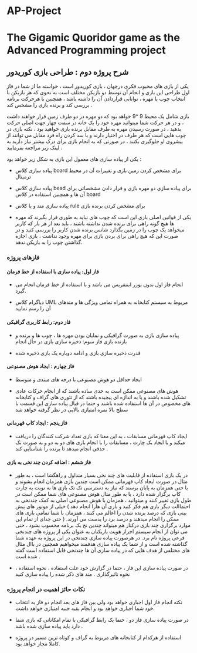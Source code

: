 # AP-Project
The Gigamic Quoridor game as the Advanced Programming project
================================================================

## شرح پروژه دوم : طراحی بازی کوریدور


یکی از بازی های محبوب فکری درجهان ، بازی کوریدور است ، خواسته ما از شما در فاز اول طراحی این بازی و انجام آن توسط دو بازیکن مختلف است به
نحوی که هر بازیکن با انتخاب چوب یا مهره ، توانایی قراردادن آن را داشته باشد ، همچنین با هرحرکت برنامه
بررسی کند و برنده بازی را مشخص کند .

بازی شامل یک محیط 9 *9 خواهد بود که دو مهره در دو طرف زمین قرار خواهند داشت ، و در هر حرکت شما
میتوانید مهره خود را یک خانه در سمت چهار جهت اصلی حرکت بدهید ، در صورت رسیدن مهره به طرف
مقابل برنده بازی خواهید بود ، نکته بازی در چوب هایی است که هر طرف در اختیار دارند و با سد کردن راه فرد
مقابل می توانند از پیشروی او جلوگیری بکنند ، در صورتی که به انجام بازی برای درک بیشتر نیاز دارید به
لینک زیر مراجعه بفرمایید .

یکی از پیاده سازی های معمول این بازی به شکل زیر خواهد بود :

- پیاده سازی کلاس board برای مشخص کردن زمین بازی و تغییرات آن در محیط ترمینال

- پیاده سازی کلاس bead برای پیاده سازی دو مهره بازی و قرار دادن مشخصاتی برای آن ها و
همچنین استفاده در کلاس board

- پیاده سازی متد و یا کلاس rule برای مشخص کردن برنده بازی

- یکی از قوانین اصلی بازی این است که چوب های نباید به طوری قرار بگیرند که مهره ها هیچ گونه
راهی برای برنده شدن نداشته باشند ، باید بعد از هر بار که کاربر میخواهد یک چوب را در زمین بگذارد
شانس برنده شدن کاربر را بررسی کنید و در صورت این که هیچ راهی برای بردن بازی برای مهره وجود
نداشت ، بازی اجازه گذاشتن چوب را به بازیکن ندهد. 

### فازهای پروژه

#### فاز اول: پیاده سازی با استفاده از خط فرمان


- انجام فاز اول بدون یوزر اینتفریس می باشد و با استفاده از خط فرمان انجام می گیرد.

- دیاگرام کلاس UML مربوط به سیستم کتابخانه به همراه تمامی ویژگی ها و متدهای آن را رسم نمایید


#### فاز دوم: رابط کاربری گرافیکی

- پیاده سازی بازی به صورت گرافیکی و نمایان بودن مهره ها ، چوب ها و برنده و بازنده بازی
فاز سوم: ذخیره سازی بازی در حال انجام

- قدرت ذخیره سازی بازی و ادامه دوباره یک بازی ذخیره شده


#### فاز چهارم : ایجاد هوش مصنوعی

- ایجاد حداقل دو هوش مصنوعی با درجه های مبتدی و متوسط

- هوش های مصنوعی ممکن است به حدی ساده باشند که از انجام حرکات عادی تشکیل شده باشند
و یا به اندازه ای پیچیده باشند که از تئوری های گراف و کتابخانه های مخصوص در آن ها استفاده
شده باشند و حتما در قبال پیاده سازی این قسمت با سطح بالا نمره امتیازی بالایی در نظر گرفته
خواهد شد


#### فاز پنجم : ایجاد کاپ قهرمانی

- ایجاد کاپ قهرمانی مسابقات ، به این معنا که بازی تعداد شرکت کنندگان را دریافت میکند و با ایجاد یک
چارت ، مسابقات را با انجام بازی های دو به دو و به صورت تک حذفی انجام میدهد تا برنده را شناسایی
کند . 


#### فاز ششم : اضافه کردن چند نخی به بازی

- در یک بازی استفاده از قابلیت های چند نخی بسیار متداول و راهگشا است ، به طور مثال در صورت ایجاد
کاپ قهرمانی ممکن است چندین بازی همزمان انجام بشوند و یا حتی همزمان به پایان برسند که نیاز به
دسترسی تک تک بازی ها به نوبت به چارت کاپ برگزار شده دارد ، یا به طور مثال هوش مصنوعی های
شما ممکن است در طول بازی تغییر کنند و میتوانید ، همزمان با هوش مصنوعی اصلی به کمک چندنخی
به احتماالت دیگر بازی هم فکر کنید و بازی آن هارا انجام دهد ) خیلی از موتور های پیش بینی بازی که
درصد برنده شدن را اعالم می کنند ، همزمان با شما تمامی بازی های ممکن را انجام میدهند و درصد
برد را بدست می آورند. ( حتی جدای از تمام این موارد برگزاری چند بازی درکنار هم میتواند چندین نخ
یک برنامه محسوب بشود ، حتی می توان از انجام سیستم اجراز هویت بازیکنان به عنوان یکی از پروژه
های چندنخی فرعی پروژه نام برد. در هرصورت پیاده سازی چندنخی در این پروژه به عهده شما گذاشته
شده است و از شما یک پیاده سازی هدفمند میخواهیم همچنین در باال مثال های مختلفی از هدف هایی
که در پیاده سازی آن ها چندنخی قابل استفاده است گفته شده است .

- در صورت پیاده سازی این فاز ، حتما در گزارش خود علت استفاده ، نحوه استفاده ، نحوه تاثیرگذاری .
متد های ذکر شده را پیاده سازی کنید


### نکات حائز اهمیت در انجام پروژه

- نکته انجام فاز اول اجباری خواهد بود ولی بین فاز های بعد انجام دو فاز به انتخاب خود شما
اجباری خواهد بود و انجام بقیه جنبه امتیازی خواهد داشت.

- در صورت پیاده سازی فاز دو ، حتما یک رابط گرافیکی با تمام امکاناتی که بازی شما دارد باید
پیاده سازی شده باشد .

- استفاده از هرکدام از کتابخانه های مربوط به گراف و کوتاه ترین مسیر در پروژه کاملا مجاز خواهد
بود. 
